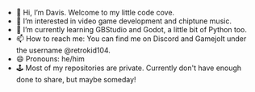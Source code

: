 - 👋 Hi, I’m Davis. Welcome to my little code cove.
- 👀 I’m interested in video game development and chiptune music.
- 🌱 I’m currently learning GBStudio and Godot, a little bit of Python too.
- 📫 How to reach me: You can find me on Discord and Gamejolt under the username @retrokid104.
- 😄 Pronouns: he/him
- 🕹️ Most of my repositories are private. Currently don't have enough done to share, but maybe someday! 
<!---
TheRetroKid/TheRetroKid is a ✨ special ✨ repository because its `README.md` (this file) appears on your GitHub profile.
You can click the Preview link to take a look at your changes.
--->
